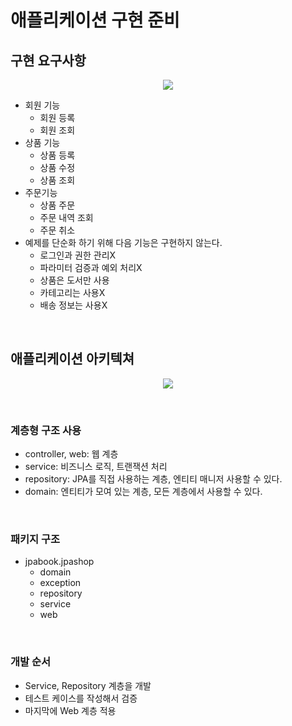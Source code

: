 # 애플리케이션 구현 준비

## 구현 요구사항
<p align="center"><img src = "https://github.com/khy07181/TIL/blob/master/JPA/img/Preparing_Application_Deployment_1.jpg"></p>

- 회원 기능
    * 회원 등록
    * 회원 조회
- 상품 기능
    * 상품 등록
    * 상품 수정
    * 상품 조회
- 주문기능
    * 상품 주문
    * 주문 내역 조회
    * 주문 취소
- 예제를 단순화 하기 위해 다음 기능은 구현하지 않는다.
    * 로그인과 권한 관리X
    * 파라미터 검증과 예외 처리X
    * 상품은 도서만 사용
    * 카테고리는 사용X
    * 배송 정보는 사용X
<br>

## 애플리케이션 아키텍쳐
<p align="center"><img src = "https://github.com/khy07181/TIL/blob/master/JPA/img/Preparing_Application_Deployment_2.jpg"></p>

<br>

### 계층형 구조 사용
- controller, web: 웹 계층
- service: 비즈니스 로직, 트랜잭션 처리
- repository: JPA를 직접 사용하는 계층, 엔티티 매니저 사용할 수 있다.
- domain: 엔티티가 모여 있는 계층, 모든 계층에서 사용할 수 있다.
<br>

### 패키지 구조
- jpabook.jpashop
    * domain
    * exception
    * repository
    * service
    * web
<br>

### 개발 순서
- Service, Repository 계층을 개발
- 테스트 케이스를 작성해서 검증
- 마지막에 Web 계층 적용
<br>




